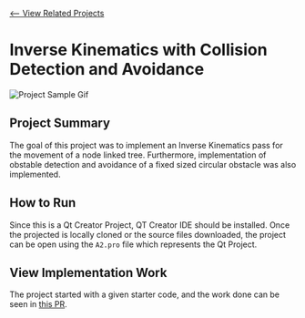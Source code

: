 [<-- View Related Projects](https://github.com/refatK/Computer-Animation-Assignments)

# Inverse Kinematics with Collision Detection and Avoidance

![Project Sample Gif](https://user-images.githubusercontent.com/31963426/117588887-5df86200-b0f4-11eb-8f1a-3c62addedfc4.gif)

## Project Summary

The goal of this project was to implement an Inverse Kinematics pass for the movement of a node linked tree. Furthermore, implementation of obstable detection and avoidance of a fixed sized circular obstacle was also implemented.

## How to Run

Since this is a Qt Creator Project, QT Creator IDE should be installed. Once the projected is locally cloned or the source files downloaded, the project can be open using the `A2.pro` file which represents the Qt Project.

##  View Implementation Work

The project started with a given starter code, and the work done can be seen in [this PR](https://github.com/refatK/P2_Inverse-Kinematics/pull/2).
